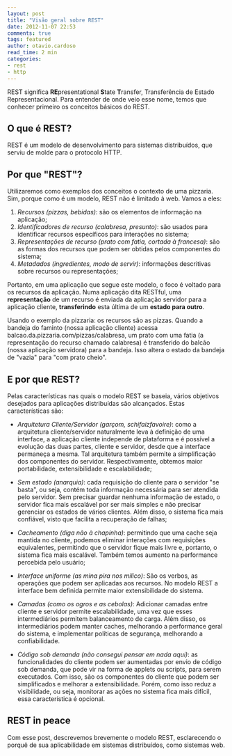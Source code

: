 ```yaml
---
layout: post
title: "Visão geral sobre REST"
date: 2012-11-07 22:53
comments: true
tags: featured
author: otavio.cardoso
read_time: 2 min
categories:
- rest
- http
---
```


REST significa **RE**presentational **S**tate **T**ransfer, Transferência de Estado Representacional. Para entender de onde veio esse nome, temos que conhecer primeiro os conceitos básicos do REST.

<!-- more -->

## O que é REST? ##

REST é um modelo de desenvolvimento para sistemas distribuídos, que serviu de molde para o protocolo HTTP.

## Por que "REST"? ##

Utilizaremos como exemplos dos conceitos o contexto de uma pizzaria. Sim, porque como é um modelo, REST não é limitado à web. Vamos a eles:

1. *Recursos (pizzas, bebidas)*: são os elementos de informação na aplicação;
2. *Identificadores de recurso (calabresa, presunto)*: são usados para identificar recursos específicos para interações no sistema;
3. *Representações de recurso (prato com fatia, cortada à francesa)*: são as formas dos recursos que podem ser obtidas pelos componentes do sistema;
4. *Metadados (ingredientes, modo de servir)*: informações descritivas sobre recursos ou representações;

Portanto, em uma aplicação que segue este modelo, o foco é voltado para os recursos da aplicação. Numa aplicação dita RESTful, uma **representação** de um recurso é enviada da aplicação servidor para a aplicação cliente, **transferindo** esta última de um **estado para outro**.

Usando o exemplo da pizzaria: os recursos são as pizzas. Quando a bandeja do faminto (nossa aplicação cliente) acessa balcao.da.pizzaria.com/pizzas/calabresa, um prato com uma fatia (a representação do recurso chamado calabresa) é transferido do balcão (nossa aplicação servidora) para a bandeja. Isso altera o estado da bandeja de "vazia" para "com prato cheio".

## E por que REST? ##

Pelas características nas quais o modelo REST se baseia, vários objetivos desejados para aplicações distribuídas são alcançados. Estas características são:

- *Arquitetura Cliente/Servidor (garçom, schifaizfavoire)*: como a arquitetura cliente/servidor naturalmente leva à definição de uma interface, a aplicação cliente independe de plataforma e é possível a evolução das duas partes, cliente e servidor, desde que a interface permaneça a mesma. Tal arquitetura também permite a simplificação dos componentes do servidor. Respectivamente, obtemos maior portabilidade, extensibilidade e escalabilidade;

- *Sem estado (anarquia)*: cada requisição do cliente para o servidor "se basta", ou seja, contém toda informação necessária para ser atendida pelo servidor. Sem precisar guardar nenhuma informação de estado, o servidor fica mais escalável por ser mais simples e não precisar gerenciar os estados de vários clientes. Além disso, o sistema fica mais confiável, visto que facilita a recuperação de falhas;

- *Cacheamento (diga não à chapinha)*: permitindo que uma cache seja mantida no cliente, podemos eliminar interações com requisições equivalentes, permitindo que o servidor fique mais livre e, portanto, o sistema fica mais escalável. Também temos aumento na performance percebida pelo usuário;

- *Interface uniforme (as mina pira nos milico)*: São os verbos, as operações que podem ser aplicadas aos recursos. No modelo REST a interface bem definida permite maior extensibilidade do sistema.

- *Camadas (como os ogros e as cebolas)*: Adicionar camadas entre cliente e servidor permite escalabilidade, uma vez que esses intermediários permitem balanceamento de carga. Além disso, os intermediários podem manter caches, melhorando a performance geral do sistema, e implementar políticas de segurança, melhorando a confiabilidade.

- *Código sob demanda (não consegui pensar em nada aqui)*: as funcionalidades do cliente podem ser aumentadas por envio de código sob demanda, que pode vir na forma de applets ou scripts, para serem executados. Com isso, são os componentes do cliente que podem ser simplificados e melhorar a extensibilidade. Porém, como isso reduz a visibilidade, ou seja, monitorar as ações no sistema fica mais difícil, essa característica é opcional.

## REST in peace ##

Com esse post, descrevemos brevemente o modelo REST, esclarecendo o porquê de sua aplicabilidade em sistemas distribuídos, como sistemas web.
